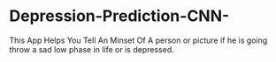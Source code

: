 # Depression-Prediction-CNN-
This App Helps You Tell An Minset Of A person or picture if he is going throw a sad low phase in life or is depressed.
